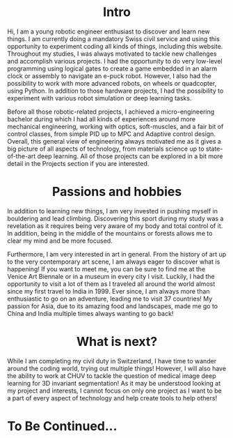 <h1 style="text-align: center;">Intro</h1>

Hi, I am a young robotic engineer enthusiast to discover and learn new things. I am currently doing a mandatory Swiss civil service and using this opportunity to experiment coding all kinds of things, including this website. Throughout my studies, I was always motivated to tackle new challenges and accomplish various projects. I had the opportunity to do very low-level programming using logical gates to create a game embedded in an alarm clock or assembly to navigate an e-puck robot. However, I also had the possibility to work with more advanced robots, on wheels or quadcopter, using Python. In addition to those hardware projects, I had the possibility to experiment with various robot simulation or deep learning tasks.

Before all those robotic-related projects, I achieved a micro-engineering bachelor during which I had all kinds of experiences around more mechanical engineering, working with optics, soft-muscles, and a fair bit of control classes, from simple PID up to MPC and Adaptive control design. Overall, this general view of engineering always motivated me as it gives a big picture of all aspects of technology, from materials science up to state-of-the-art deep learning. All of those projects can be explored in a bit more detail in the Projects section if you are interested.

<h1 style="text-align: center;">Passions and hobbies</h1>

In addition to learning new things, I am very invested in pushing myself in bouldering and lead climbing. Discovering this sport during my study was a revelation as it requires being very aware of my body and total control of it. In addition, being in the middle of the mountains or forests allows me to clear my mind and be more focused.

Furthermore, I am very interested in art in general. From the history of art up to the very contemporary art scene, I am always eager to discover what is happening! If you want to meet me, you can be sure to find me at the Venice Art Biennale or in a museum in every city I visit. Luckily, I had the opportunity to visit a lot of them as I traveled all around the world almost since my first travel to India in 1999. Ever since, I am always more than enthusiastic to go on an adventure, leading me to visit 37 countries! My passion for Asia, due to its amazing food and landscapes, made me go to China and India multiple times always wanting to go back!

<h1 style="text-align: center;">What is next?</h1>

While I am completing my civil duty in Switzerland, I have time to wander around the coding world, trying out multiple things! However, I will also have the ability to work at CHUV to tackle the question of medical image deep learning for 3D invariant segmentation! As it may be understood looking at my project and interests, I cannot focus on only one project as I want to be a part of every aspect of technology and help create tools to help others!

# To Be Continued...